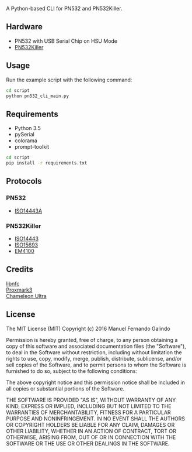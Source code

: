 A Python-based CLI for PN532 and PN532Killer.

## Hardware
- PN532 with USB Serial Chip on HSU Mode
- [PN532Killer](https://pn532killer.com) 

## Usage
Run the example script with the following command:
```bash
cd script
python pn532_cli_main.py
```

## Requirements
- Python 3.5
- pySerial  
- colorama  
- prompt-toolkit  
```bash
cd script
pip install -r requirements.txt
```

## Protocols
### PN532
- [ISO14443A](https://www.nxp.com/docs/en/user-guide/141520.pdf)
### PN532Killer
- [ISO14443](https://pn532killer.com)
- [ISO15693](https://pn532killer.com)
- [EM4100](https://pn532killer.com)

## Credits
[libnfc](https://github.com/nfc-tools/libnfc)  
[Proxmark3](https://github.com/RfidResearchGroup/proxmark3)   
[Chameleon Ultra](https://github.com/RfidResearchGroup/ChameleonUltra)   

## License

The MIT License (MIT)
Copyright (c) 2016 Manuel Fernando Galindo

Permission is hereby granted, free of charge, to any person obtaining a copy of this software and associated documentation files (the "Software"), to deal in the Software without restriction, including without limitation the rights to use, copy, modify, merge, publish, distribute, sublicense, and/or sell copies of the Software, and to permit persons to whom the Software is furnished to do so, subject to the following conditions:

The above copyright notice and this permission notice shall be included in all copies or substantial portions of the Software.

THE SOFTWARE IS PROVIDED "AS IS", WITHOUT WARRANTY OF ANY KIND, EXPRESS OR IMPLIED, INCLUDING BUT NOT LIMITED TO THE WARRANTIES OF MERCHANTABILITY, FITNESS FOR A PARTICULAR PURPOSE AND NONINFRINGEMENT. IN NO EVENT SHALL THE AUTHORS OR COPYRIGHT HOLDERS BE LIABLE FOR ANY CLAIM, DAMAGES OR OTHER LIABILITY, WHETHER IN AN ACTION OF CONTRACT, TORT OR OTHERWISE, ARISING FROM, OUT OF OR IN CONNECTION WITH THE SOFTWARE OR THE USE OR OTHER DEALINGS IN THE SOFTWARE.
